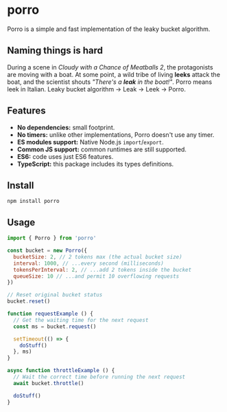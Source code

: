 # porro

Porro is a simple and fast implementation of the leaky bucket algorithm.

## Naming things is hard

During a scene in _Cloudy with a Chance of Meatballs 2_, the protagonists are moving with a boat. At some point, a wild tribe of living **leeks** attack the boat, and the scientist shouts _"There's a **leak** in the boat!"_. Porro means leek in Italian. Leaky bucket algorithm -> Leak -> Leek -> Porro.

## Features

- **No dependencies:** small footprint.
- **No timers:** unlike other implementations, Porro doesn't use any timer.
- **ES modules support:** Native Node.js `import`/`export`.
- **Common JS support:** common runtimes are still supported.
- **ES6:** code uses just ES6 features.
- **TypeScript:** this package includes its types definitions.

## Install

```
npm install porro
```

## Usage

```javascript
import { Porro } from 'porro'

const bucket = new Porro({
  bucketSize: 2, // 2 tokens max (the actual bucket size)
  interval: 1000, // ...every second (milliseconds)
  tokensPerInterval: 2, // ...add 2 tokens inside the bucket
  queueSize: 10 // ...and permit 10 overflowing requests
})

// Reset original bucket status
bucket.reset()

function requestExample () {
  // Get the waiting time for the next request
  const ms = bucket.request()

  setTimeout(() => {
    doStuff()
  }, ms)
}

async function throttleExample () {
  // Wait the correct time before running the next request
  await bucket.throttle()

  doStuff()
}
```
